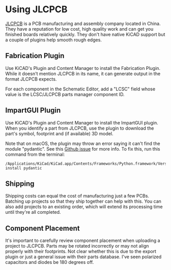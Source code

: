 # Using JLCPCB

[JLCPCB](https://jlcpcb.com) is a PCB manufacturing and assembly company located in China. They have a reputation for low cost, high quality work and can get you finished boards relatively quickly. They don't have native KiCAD support but a couple of plugins help smooth rough edges.

## Fabrication Plugin

Use KiCAD's Plugin and Content Manager to install the Fabrication Plugin. While it doesn't mention JLCPCB in its name, it can generate output in the format JLCPCB expects.

For each component in the Schematic Editor, add a "LCSC" field whose value is the LCSC/JLCPCB parts manager component ID.

## ImpartGUI Plugin

Use KiCAD's Plugin and Content Manager to install the ImpartGUI plugin. When you identify a part from JLCPCB, use the plugin to download the part's symbol, footprint and (if available) 3D model.

Note that on macOS, the plugin may throw an error saying it can't find the module "pydantic". See this [Github issue](https://github.com/Steffen-W/Import-LIB-KiCad-Plugin/issues/23) for more info. To fix this, run this command from the terminal:
```
/Applications/KiCad/KiCad.app/Contents/Frameworks/Python.framework/Versions/Current/bin/pip3.9 install pydantic
```

## Shipping

Shipping costs can equal the cost of manufacturing just a few PCBs. Batching up projects so that they ship together can help with this. You can also add projects to an existing order, which will extend its processing time until they're all completed.

## Component Placement

It's important to carefully review component placement when uploading a project to JLCPCB. Parts may be rotated incorrectly or may not align properly with their footprints. Not clear whether this is due to the export plugin or just a general issue with their parts database. I've seen polarized capacitors and diodes be 180 degrees off.
